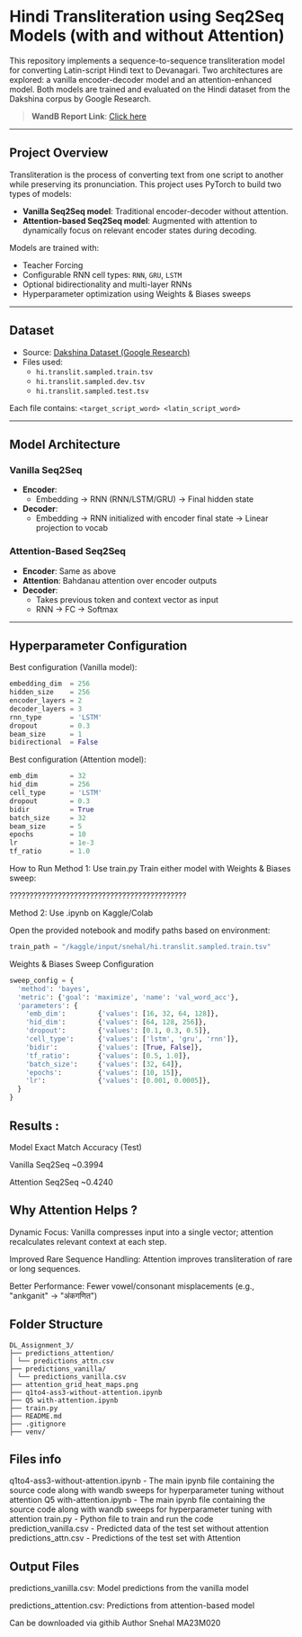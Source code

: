 # Hindi Transliteration using Seq2Seq Models (with and without Attention)

This repository implements a sequence-to-sequence transliteration model for converting Latin-script Hindi text to Devanagari. Two architectures are explored: a vanilla encoder-decoder model and an attention-enhanced model. Both models are trained and evaluated on the Hindi dataset from the Dakshina corpus by Google Research.

> **WandB Report Link**: [Click here](https://wandb.ai/snehalma23m020-iit-madras/dakshina-translit-hi/reports/MA23M020-Snehal-Assignment-3--VmlldzoxMjgyODE3Mg?accessToken=mwuqyuul7h9zxkq98ow5szffmeionw6d6ubch0x67fq4qwhj5yeo4jj0e8n0r1jw)

---

## Project Overview

Transliteration is the process of converting text from one script to another while preserving its pronunciation. This project uses PyTorch to build two types of models:
- **Vanilla Seq2Seq model**: Traditional encoder-decoder without attention.
- **Attention-based Seq2Seq model**: Augmented with attention to dynamically focus on relevant encoder states during decoding.

Models are trained with:
- Teacher Forcing
- Configurable RNN cell types: `RNN`, `GRU`, `LSTM`
- Optional bidirectionality and multi-layer RNNs
- Hyperparameter optimization using Weights & Biases sweeps

---
## Dataset

- Source: [Dakshina Dataset (Google Research)](https://github.com/google-research-datasets/dakshina)
- Files used:
  - `hi.translit.sampled.train.tsv`
  - `hi.translit.sampled.dev.tsv`
  - `hi.translit.sampled.test.tsv`

Each file contains: `<target_script_word> <latin_script_word>`

---

##  Model Architecture

###  Vanilla Seq2Seq
- **Encoder**:
  - Embedding → RNN (RNN/LSTM/GRU) → Final hidden state
- **Decoder**:
  - Embedding → RNN initialized with encoder final state → Linear projection to vocab

###  Attention-Based Seq2Seq
- **Encoder**: Same as above
- **Attention**: Bahdanau attention over encoder outputs
- **Decoder**:
  - Takes previous token and context vector as input
  - RNN → FC → Softmax

---

##  Hyperparameter Configuration

Best configuration (Vanilla model):
```python
embedding_dim  = 256
hidden_size    = 256
encoder_layers = 2
decoder_layers = 3
rnn_type       = 'LSTM'
dropout        = 0.3
beam_size      = 1
bidirectional  = False
```

Best configuration (Attention model):
```python
emb_dim        = 32
hid_dim        = 256
cell_type      = 'LSTM'
dropout        = 0.3
bidir          = True
batch_size     = 32
beam_size      = 5
epochs         = 10
lr             = 1e-3
tf_ratio       = 1.0
```

How to Run
Method 1: Use train.py
Train either model with Weights & Biases sweep:

????????????????????????????????????????????

Method 2: Use .ipynb on Kaggle/Colab

Open the provided notebook and modify paths based on environment:

```python
train_path = "/kaggle/input/snehal/hi.translit.sampled.train.tsv"
```

 Weights & Biases Sweep Configuration

```python
sweep_config = {
  'method': 'bayes',
  'metric': {'goal': 'maximize', 'name': 'val_word_acc'},
  'parameters': {
    'emb_dim':        {'values': [16, 32, 64, 128]},
    'hid_dim':        {'values': [64, 128, 256]},
    'dropout':        {'values': [0.1, 0.3, 0.5]},
    'cell_type':      {'values': ['lstm', 'gru', 'rnn']},
    'bidir':          {'values': [True, False]},
    'tf_ratio':       {'values': [0.5, 1.0]},
    'batch_size':     {'values': [32, 64]},
    'epochs':         {'values': [10, 15]},
    'lr':             {'values': [0.001, 0.0005]},
  }
}
```

## Results :

Model	                     Exact Match Accuracy (Test)

Vanilla Seq2Seq          	~0.3994 

Attention Seq2Seq	        ~0.4240



## Why Attention Helps ?

Dynamic Focus: Vanilla compresses input into a single vector; attention recalculates relevant context at each step.

Improved Rare Sequence Handling: Attention improves transliteration of rare or long sequences.

Better Performance: Fewer vowel/consonant misplacements (e.g., "ankganit" → "अंकगणित")


## Folder Structure

```
DL_Assignment_3/
├── predictions_attention/
│ └── predictions_attn.csv
├── predictions_vanilla/
│ └── predictions_vanilla.csv
├── attention_grid_heat_maps.png
├── q1to4-ass3-without-attention.ipynb
├── Q5 with-attention.ipynb
├── train.py
├── README.md
├── .gitignore
├── venv/ 

```
## Files info
q1to4-ass3-without-attention.ipynb - The main ipynb file containing the source code along with wandb sweeps for hyperparameter tuning without attention
 Q5 with-attention.ipynb - The main ipynb file containing the source code along with wandb sweeps for hyperparameter tuning with attention
train.py - Python file to train and run the code
prediction_vanilla.csv - Predicted data of the test set without attention
predictions_attn.csv - Predictions of the test set with Attention

## Output Files

predictions_vanilla.csv: Model predictions from the vanilla model


predictions_attention.csv: Predictions from attention-based model

Can be downloaded via githib
 Author
Snehal
MA23M020








